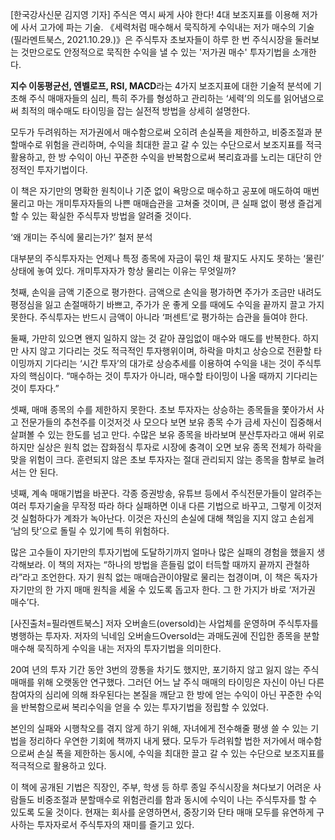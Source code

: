 [한국강사신문 김지영 기자] 주식은 역시 싸게 사야 한다! 4대 보조지표를 이용해 저가에 사서 고가에 파는 기술. 《세력처럼 매수해서 묵직하게 수익내는 저가 매수의 기술(필라멘트북스, 2021.10.29.)》은 주식투자 초보자들이 하루 한 번 주식시장을 둘러보는 것만으로도 안정적으로 묵직한 수익을 낼 수 있는 '저가권 매수' 투자기법을 소개한다.

**지수 이동평균선, 엔벨로프, RSI, MACD**라는 4가지 보조지표에 대한 기술적 분석에 기초해 주식 매매자들의 심리, 특히 주가를 형성하고 관리하는 ‘세력’의 의도를 읽어냄으로써 최적의 매수매도 타이밍을 잡는 실전적 방법을 상세히 설명한다.

모두가 두려워하는 저가권에서 매수함으로써 오히려 손실폭을 제한하고, 비중조절과 분할매수로 위험을 관리하며, 수익을 최대한 끌고 갈 수 있는 수단으로서 보조지표를 적극 활용하고, 한 방 수익이 아닌 꾸준한 수익을 반복함으로써 복리효과를 노리는 대단히 안정적인 투자기법이다.

이 책은 자기만의 명확한 원칙이나 기준 없이 욕망으로 매수하고 공포에 매도하여 매번 물리고 마는 개미투자자들의 나쁜 매매습관을 고쳐줄 것이며, 큰 실패 없이 평생 즐겁게 할 수 있는 확실한 주식투자 방법을 알려줄 것이다.

‘왜 개미는 주식에 물리는가?’ 철저 분석

대부분의 주식투자자는 언제나 특정 종목에 자금이 묶인 채 팔지도 사지도 못하는 ‘물린’ 상태에 놓여 있다. 개미투자자가 항상 물리는 이유는 무엇일까?

첫째, 손익을 금액 기준으로 평가한다. 금액으로 손익을 평가하면 주가가 조금만 내려도 평정심을 잃고 손절매하기 바쁘고, 주가가 운 좋게 오를 때에도 수익을 끝까지 끌고 가지 못한다. 주식투자는 반드시 금액이 아니라 ‘퍼센트’로 평가하는 습관을 들여야 한다.

둘째, 가만히 있으면 왠지 일하지 않는 것 같아 끊임없이 매수와 매도를 반복한다. 하지만 사지 않고 기다리는 것도 적극적인 투자행위이며, 하락을 마치고 상승으로 전환할 타이밍까지 기다리는 ‘시간 투자’의 대가로 상승추세를 이용하여 수익을 내는 것이 주식투자의 핵심이다. “매수하는 것이 투자가 아니라, 매수할 타이밍이 나올 때까지 기다리는 것이 투자다.”

셋째, 매매 종목의 수를 제한하지 못한다. 초보 투자자는 상승하는 종목들을 쫓아가서 사고 전문가들의 추천주를 이것저것 사 모으다 보면 보유 종목 수가 금세 자신이 집중해서 살펴볼 수 있는 한도를 넘고 만다. 수많은 보유 종목을 바라보며 분산투자라고 애써 위로하지만 실상은 원칙 없는 잡화점식 투자로 시장에 충격이 오면 보유 종목 전체가 하락을 맞을 위험이 크다. 훈련되지 않은 초보 투자자는 절대 관리되지 않는 종목을 함부로 늘려서는 안 된다.

넷째, 계속 매매기법을 바꾼다. 각종 증권방송, 유튜브 등에서 주식전문가들이 알려주는 여러 투자기술을 무작정 따라 하다 실패하면 이내 다른 기법으로 바꾸고, 그렇게 이것저것 실험하다가 계좌가 녹아난다. 이것은 자신의 손실에 대해 책임을 지지 않고 손쉽게 ‘남의 탓’으로 돌릴 수 있기에 특히 위험하다.

많은 고수들이 자기만의 투자기법에 도달하기까지 얼마나 많은 실패의 경험을 했을지 생각해보라. 이 책의 저자는 “하나의 방법을 흔들림 없이 터득할 때까지 끝까지 관철하라”라고 조언한다. 자기 원칙 없는 매매습관이야말로 물리는 첩경이며, 이 책은 독자가 자기만의 한 가지 매매 원칙을 세울 수 있도록 돕고자 한다. 그 한 가지가 바로 ‘저가권 매수’다.


[사진출처=필라멘트북스]
저자 오버솔드(oversold)는 사업체를 운영하며 주식투자를 병행하는 투자자. 저자의 닉네임 오버솔드Oversold는 과매도권에 진입한 종목을 분할매수해 묵직하게 수익을 내는 저자의 투자기법을 의미한다.

20여 년의 투자 기간 동안 3번의 깡통을 차기도 했지만, 포기하지 않고 잃지 않는 주식 매매를 위해 오랫동안 연구했다. 그러던 어느 날 주식 매매의 타이밍은 자신이 아닌 다른 참여자의 심리에 의해 좌우된다는 본질을 깨닫고 한 방에 얻는 수익이 아닌 꾸준한 수익을 반복함으로써 복리수익을 얻을 수 있는 투자기법을 정립할 수 있었다.

본인의 실패와 시행착오를 겪지 않게 하기 위해, 자녀에게 전수해줄 평생 쓸 수 있는 기법을 정리하다 우연한 기회에 책까지 내게 됐다. 모두가 두려워할 법한 저가에서 매수함으로써 손실 폭을 제한하는 동시에, 수익을 최대한 끌고 갈 수 있는 수단으로 보조지표를 적극적으로 활용하고 있다.

이 책에 공개된 기법은 직장인, 주부, 학생 등 하루 종일 주식시장을 쳐다보기 어려운 사람들도 비중조절과 분할매수로 위험관리를 함과 동시에 수익이 나는 주식투자를 할 수 있도록 도울 것이다. 현재는 회사를 운영하면서, 중장기와 단타 매매 모두를 유연하게 구사하는 투자자로서 주식투자의 재미를 즐기고 있다.

